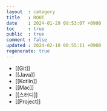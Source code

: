 ```yaml
---
layout  : category
title   : ROOT
date    : 2024-01-29 09:53:07 +0900
toc     : true
public  : true
comment : false
updated : 2024-02-10 00:55:11 +0900
regenerate: true
---
```


- [[Git]]
- [[Java]]
- [[Kotlin]]
- [[Mac]]
- [[스터디]]
- [[Project]]

